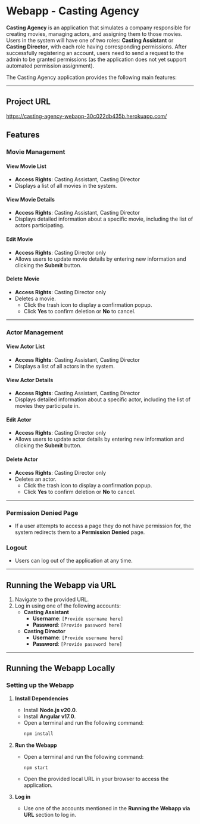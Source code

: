 # Webapp - Casting Agency

**Casting Agency** is an application that simulates a company responsible for creating movies, managing actors, and assigning them to those movies. Users in the system will have one of two roles: **Casting Assistant** or **Casting Director**, with each role having corresponding permissions. After successfully registering an account, users need to send a request to the admin to be granted permissions (as the application does not yet support automated permission assignment).

The Casting Agency application provides the following main features:

---

## **Project URL**

https://casting-agency-webapp-30c022db435b.herokuapp.com/

## **Features**

### **Movie Management**

#### **View Movie List**

- **Access Rights**: Casting Assistant, Casting Director
- Displays a list of all movies in the system.

#### **View Movie Details**

- **Access Rights**: Casting Assistant, Casting Director
- Displays detailed information about a specific movie, including the list of actors participating.

#### **Edit Movie**

- **Access Rights**: Casting Director only
- Allows users to update movie details by entering new information and clicking the **Submit** button.

#### **Delete Movie**

- **Access Rights**: Casting Director only
- Deletes a movie.
  - Click the trash icon to display a confirmation popup.
  - Click **Yes** to confirm deletion or **No** to cancel.

---

### **Actor Management**

#### **View Actor List**

- **Access Rights**: Casting Assistant, Casting Director
- Displays a list of all actors in the system.

#### **View Actor Details**

- **Access Rights**: Casting Assistant, Casting Director
- Displays detailed information about a specific actor, including the list of movies they participate in.

#### **Edit Actor**

- **Access Rights**: Casting Director only
- Allows users to update actor details by entering new information and clicking the **Submit** button.

#### **Delete Actor**

- **Access Rights**: Casting Director only
- Deletes an actor.
  - Click the trash icon to display a confirmation popup.
  - Click **Yes** to confirm deletion or **No** to cancel.

---

### **Permission Denied Page**

- If a user attempts to access a page they do not have permission for, the system redirects them to a **Permission Denied** page.

### **Logout**

- Users can log out of the application at any time.

---

## **Running the Webapp via URL**

1. Navigate to the provided URL.
2. Log in using one of the following accounts:
   - **Casting Assistant**
     - **Username**: `[Provide username here]`
     - **Password**: `[Provide password here]`
   - **Casting Director**
     - **Username**: `[Provide username here]`
     - **Password**: `[Provide password here]`

---

## **Running the Webapp Locally**

### **Setting up the Webapp**

1. **Install Dependencies**

   - Install **Node.js v20.0**.
   - Install **Angular v17.0**.
   - Open a terminal and run the following command:
     ```bash
     npm install
     ```

2. **Run the Webapp**

   - Open a terminal and run the following command:
     ```bash
     npm start
     ```
   - Open the provided local URL in your browser to access the application.

3. **Log in**
   - Use one of the accounts mentioned in the **Running the Webapp via URL** section to log in.
